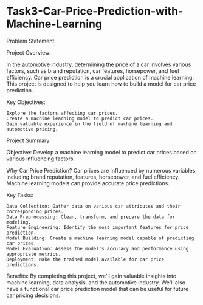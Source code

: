 # Task3-Car-Price-Prediction-with-Machine-Learning
Problem Statement

Project Overview:

In the automotive industry, determining the price of a car involves various factors, such as brand reputation, car features, horsepower, and fuel efficiency. Car price prediction is a crucial application of machine learning. This project is designed to help you learn how to build a model for car price prediction.

Key Objectives:

    Explore the factors affecting car prices.
    Create a machine learning model to predict car prices.
    Gain valuable experience in the field of machine learning and automotive pricing.

Project Summary

Objective: Develop a machine learning model to predict car prices based on various influencing factors.

Why Car Price Prediction? Car prices are influenced by numerous variables, including brand reputation, features, horsepower, and fuel efficiency. Machine learning models can provide accurate price predictions.

Key Tasks:

    Data Collection: Gather data on various car attributes and their corresponding prices.
    Data Preprocessing: Clean, transform, and prepare the data for modeling.
    Feature Engineering: Identify the most important features for price prediction.
    Model Building: Create a machine learning model capable of predicting car prices.
    Model Evaluation: Assess the model's accuracy and performance using appropriate metrics.
    Deployment: Make the trained model available for car price predictions.

Benefits: By completing this project, we'll gain valuable insights into machine learning, data analysis, and the automotive industry. We'll also have a functional car price prediction model that can be useful for future car pricing decisions.
